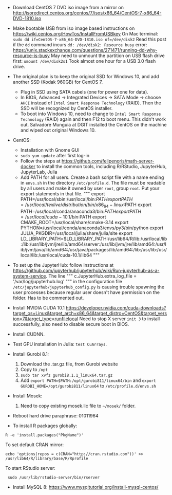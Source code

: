 - Download CentOS 7 DVD iso image from a mirror on 
http://isoredirect.centos.org/centos/7/isos/x86_64/CentOS-7-x86_64-DVD-1810.iso

- Make bootable USB from iso image based instructions on
<https://wiki.centos.org/HowTos/InstallFromUSBkey>
On Mac terminal:
`sudo dd if=CentOS-7-x86_64-DVD-1810.iso of=/dev/disk2`
Read this post if the `dd` command incurs `dd: /dev/disk2: Resource busy` error:
https://unix.stackexchange.com/questions/271471/running-dd-why-resource-is-busy
May need to unmount the partition on USB flash drive first:
`umount /dev/disk2s1`
Took almost one hour for a USB 3.0 flash drive.

- The original plan is to keep the original SSD for Windows 10, and add another SSD (Kodak 960GB) for CentOS 7. 
    - Plug in SSD using SATA cabels (one for power one for data). 
    - In BIOS, Advanced -> Integrated Devices -> SATA Mode -> choose `AHCI` instead of `Intel Smart Response Technology` (RAID). Then the SSD will be recognized by CentOS installer.
    - To boot into Windows 10, need to change to `Intel Smart Response Technology` (RAID) again and then F12 to boot menu.
This didn't work out. Salvadore Munguia at DGIT installed the CentOS on the machine and wiped out original Windows 10.

- CentOS:
    - Installation with Gnome GUI
    - `sudo yum update` after first log-in
    - Follow the steps at <https://github.com/felipenoris/math-server-docker> to install the common tools, including R/RStudio, JupyterHub, JupyterLab, Julia
    - Add PATH for all users. Create a bash script file with a name ending in `envs.sh` in the directory `/etc/profile.d`. The file must be readable by all users and make it owned by user `root`, group `root`. Put your export statements in that file.
"""
export PATH=/usr/local/sbin:/usr/local/bin:$PATH
export PATH=/usr/local/texlive/distribution/bin/x86_64-linux:$PATH
export PATH=/usr/local/conda/anaconda3/bin:$PATH
export PATH=/usr/local/cuda-10.1/bin:$PATH
export CMAKE_ROOT=/usr/local/share/cmake-3.14
export PYTHON=/usr/local/conda/anaconda3/envs/py3/bin/python
export JULIA_PKGDIR=/usr/local/julia/share/julia/site
export LD_LIBRARY_PATH=$LD_LIBRARY_PATH:/usr/lib64/R/lib:/usr/local/lib:/lib:/usr/lib/jvm/jre/lib/amd64/server:/usr/lib/jvm/jre/lib/amd64:/usr/lib/jvm/java/lib/amd64:/usr/java/packages/lib/amd64:/lib:/usr/lib:/usr/local/lib:/usr/local/cuda-10.1/lib64
"""    

- To set up the JupyterHub: follow instructions at <https://github.com/jupyterhub/jupyterhub/wiki/Run-jupyterhub-as-a-system-service>. The line 
"""
c.JupyterHub.extra_log_file = '/var/log/jupyterhub.log'
"""
in the configuration file `/etc/jupyterhub/jupyterhub_config.py` is causing trouble spawning the user processes because regular user doesn't have permission on the folder. Has to be commented out.

- Install NVIDIA CUDA 10.1 <https://developer.nvidia.com/cuda-downloads?target_os=Linux&target_arch=x86_64&target_distro=CentOS&target_version=7&target_type=runfilelocal>
Need to stop X server `init 3` to install successfully, also need to disable secure boot in BIOS.

- Install CUDNN.

- Test GPU installation in Julia: `test CuArrays`.

- Install Gurobi 8.1: 
    1. Download the .tar.gz file, from Gurobi website
    2. Copy to `/opt`
    3. `sudo tar xvfz gurobi8.1.1_linux64.tar.gz`
    4. Add `export PATH=$PATH:/opt/gurobi811/linux64/bin` and `export GUROBI_HOME=/opt/gurobi811/linux64` to `/etc/profile.d/envs.sh`

- Install Mosek:
    1. Need to copy existing mosek.lic file to `~/mosek/` folder.

- Reboot hard drive paraphrase: 01011964

- To install R packages globally:  
```
R -e 'install.packages("PkgName")'
```
To set default CRAN mirror:   
```
echo 'options(repos = c(CRAN="http://cran.rstudio.com"))' >> /usr/lib64/R/library/base/R/Rprofile
```
To start RStudio server:
```
 sudo /usr/lib/rstudio-server/bin/rserver
 ```

- Install MySQL 8: <https://www.mysqltutorial.org/install-mysql-centos/>

